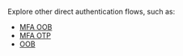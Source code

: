 Explore other direct authentication flows, such as:

* [MFA OOB](/docs/guides/implement-grant-type/mfaoob/main/)
* [MFA OTP](/docs/guides/implement-grant-type/mfaotp/main/)
* [OOB](/docs/guides/implement-grant-type/oob/main/)
